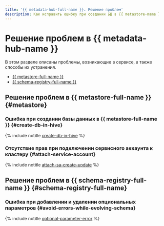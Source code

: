 ```yaml
---
title: '{{ metadata-hub-full-name }}. Решение проблем'
description: Как исправить ошибку при создании БД в {{ metastore-name }}? Ответы на этот и другие вопросы в данной статье.
---
```


# Решение проблем в {{ metadata-hub-name }} 

В этом разделе описаны проблемы, возникающие в сервисе, а также способы их устранения.

* [{{ metastore-full-name }}](#metastore)
* [{{ schema-registry-full-name }}](#schema-registry-full-name)

## Решение проблем в {{ metastore-full-name }} {#metastore}

### Ошибка при создании базы данных в {{ metastore-full-name }} {#create-db-in-hive}

{% include notitle [create-db-in-hive](../../_qa/metadata-hub/create-db-in-hive.md) %}

### Отсутствие прав при подключении сервисного аккаунта к кластеру {#attach-service-account}

{% include notitle [attach-sa-create-update](../../_qa/attach-sa-create-update.md) %}

## Решение проблем в {{ schema-registry-full-name }} {#schema-registry-full-name}

### Ошибка при добавлении и удалении опциональных параметров {#avoid-errors-while-evolving-schema}

{% include notitle [optional-parameter-error](../../_qa/metadata-hub/optional-parameter-error.md) %}
